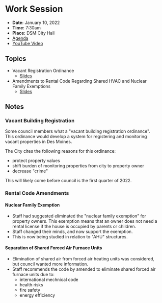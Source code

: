 # Work Session

- **Date:** January 10, 2022
- **Time:** 7:30am
- **Place:** DSM City Hall
- [Agenda](https://councildocs.dsm.city/agendas/2022/20220110%20councilworksession.pdf)
- [YouTube Video](https://youtu.be/HGHyvh72Spo)

## Topics

- Vacant Registration Ordinance 
    - [Slides](https://www.dsm.city/document_center/City%20Clerk/Work%20Sessions/2022/Rental%20Code%20-%20amendments.pdf?pdf=Rental%20Code%20Update&t=1641681043623)
- Amendments to Rental Code Regarding Shared HVAC and Nuclear Family Exemptions
    - [Slides](https://www.dsm.city/document_center/City%20Clerk/Work%20Sessions/2022/Vacant%20Property%20Registration.pdf?pdf=Vacant%20Building%20Registration&t=1641681043623)

## Notes

### Vacant Building Registration

Some council members what a "vacant building registration ordinance". 
This ordinance would develop a system for registering and monitoring vacant properties in Des Moines.

The City cites the following reasons for this ordinance:

- protect property values
- shift burden of monitoring properties from city to property owner
- decrease "crime"

This will likely come before council is the first quarter of 2022.

### Rental Code Amendments

#### Nuclear Family Exemption

- Staff had suggested eliminated the "nuclear family exemption" for 
property owners. This exemption means that an owner
does not need a rental license if the house is occupied by 
parents or children.
- Staff changed their minds, and now support the exemption.
- This is now being studied in relation to "AHU" structures.

#### Separation of Shared Forced Air Furnace Units

- Elimination of shared air from forced air heating units was 
considered, but council wanted more information.
- Staff recommends the code by amended to eliminate shared forced air
furnace units due to:
    - international mechnical code
    - health risks
    - fire safety
    - energy efficiency
